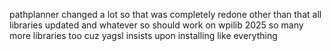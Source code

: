 pathplanner changed a lot so that was completely redone
other than that all libraries updated and whatever so should work on wpilib 2025
so many more libraries too cuz yagsl insists upon installing like everything
